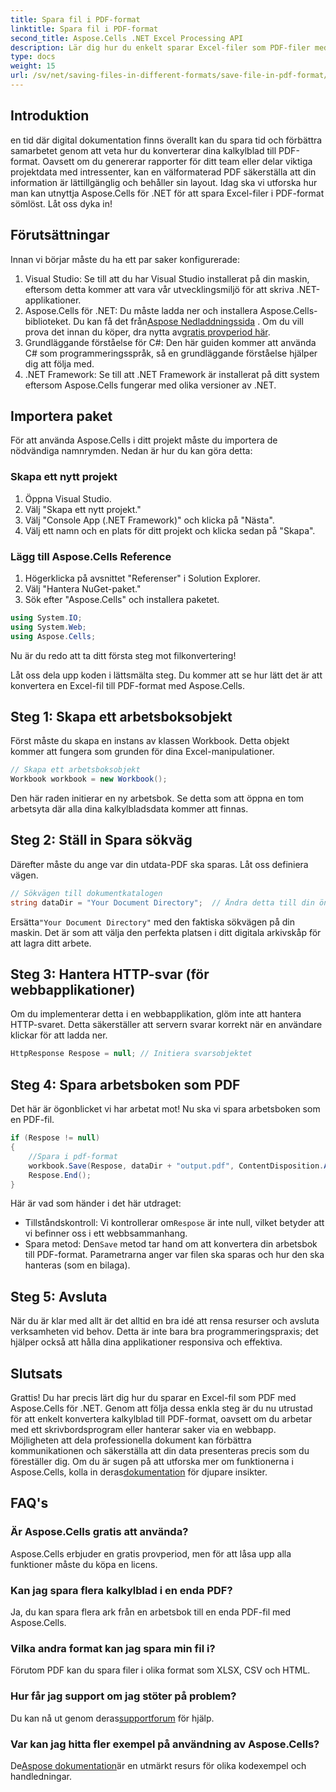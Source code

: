 ```yaml
---
title: Spara fil i PDF-format
linktitle: Spara fil i PDF-format
second_title: Aspose.Cells .NET Excel Processing API
description: Lär dig hur du enkelt sparar Excel-filer som PDF-filer med Aspose.Cells för .NET. Enkla steg och exempel tillhandahålls för enkel implementering.
type: docs
weight: 15
url: /sv/net/saving-files-in-different-formats/save-file-in-pdf-format/
---
```

## Introduktion
en tid där digital dokumentation finns överallt kan du spara tid och förbättra samarbetet genom att veta hur du konverterar dina kalkylblad till PDF-format. Oavsett om du genererar rapporter för ditt team eller delar viktiga projektdata med intressenter, kan en välformaterad PDF säkerställa att din information är lättillgänglig och behåller sin layout. Idag ska vi utforska hur man kan utnyttja Aspose.Cells för .NET för att spara Excel-filer i PDF-format sömlöst. Låt oss dyka in!
## Förutsättningar
Innan vi börjar måste du ha ett par saker konfigurerade:
1. Visual Studio: Se till att du har Visual Studio installerat på din maskin, eftersom detta kommer att vara vår utvecklingsmiljö för att skriva .NET-applikationer.
2.  Aspose.Cells för .NET: Du måste ladda ner och installera Aspose.Cells-biblioteket. Du kan få det från[Aspose Nedladdningssida](https://releases.aspose.com/cells/net/) . Om du vill prova det innan du köper, dra nytta av[gratis provperiod här](https://releases.aspose.com/).
3. Grundläggande förståelse för C#: Den här guiden kommer att använda C# som programmeringsspråk, så en grundläggande förståelse hjälper dig att följa med.
4. .NET Framework: Se till att .NET Framework är installerat på ditt system eftersom Aspose.Cells fungerar med olika versioner av .NET.
## Importera paket
För att använda Aspose.Cells i ditt projekt måste du importera de nödvändiga namnrymden. Nedan är hur du kan göra detta:
### Skapa ett nytt projekt
1. Öppna Visual Studio.
2. Välj "Skapa ett nytt projekt."
3. Välj "Console App (.NET Framework)" och klicka på "Nästa".
4. Välj ett namn och en plats för ditt projekt och klicka sedan på "Skapa".
### Lägg till Aspose.Cells Reference
1. Högerklicka på avsnittet "Referenser" i Solution Explorer.
2. Välj "Hantera NuGet-paket."
3. Sök efter "Aspose.Cells" och installera paketet.
```csharp
using System.IO;
using System.Web;
using Aspose.Cells;
```
Nu är du redo att ta ditt första steg mot filkonvertering!

Låt oss dela upp koden i lättsmälta steg. Du kommer att se hur lätt det är att konvertera en Excel-fil till PDF-format med Aspose.Cells.
## Steg 1: Skapa ett arbetsboksobjekt
Först måste du skapa en instans av klassen Workbook. Detta objekt kommer att fungera som grunden för dina Excel-manipulationer.
```csharp
// Skapa ett arbetsboksobjekt
Workbook workbook = new Workbook();
```
Den här raden initierar en ny arbetsbok. Se detta som att öppna en tom arbetsyta där alla dina kalkylbladsdata kommer att finnas.
## Steg 2: Ställ in Spara sökväg
Därefter måste du ange var din utdata-PDF ska sparas. Låt oss definiera vägen.
```csharp
// Sökvägen till dokumentkatalogen
string dataDir = "Your Document Directory";  // Ändra detta till din önskade sökväg
```
 Ersätta`"Your Document Directory"` med den faktiska sökvägen på din maskin. Det är som att välja den perfekta platsen i ditt digitala arkivskåp för att lagra ditt arbete.
## Steg 3: Hantera HTTP-svar (för webbapplikationer)
Om du implementerar detta i en webbapplikation, glöm inte att hantera HTTP-svaret. Detta säkerställer att servern svarar korrekt när en användare klickar för att ladda ner.
```csharp
HttpResponse Respose = null; // Initiera svarsobjektet
```
## Steg 4: Spara arbetsboken som PDF
Det här är ögonblicket vi har arbetat mot! Nu ska vi spara arbetsboken som en PDF-fil.
```csharp
if (Respose != null)
{
    //Spara i pdf-format
    workbook.Save(Respose, dataDir + "output.pdf", ContentDisposition.Attachment, new PdfSaveOptions());
    Respose.End();
}
```
Här är vad som händer i det här utdraget:
-  Tillståndskontroll: Vi kontrollerar om`Respose` är inte null, vilket betyder att vi befinner oss i ett webbsammanhang.
-  Spara metod: Den`Save` metod tar hand om att konvertera din arbetsbok till PDF-format. Parametrarna anger var filen ska sparas och hur den ska hanteras (som en bilaga).
## Steg 5: Avsluta
När du är klar med allt är det alltid en bra idé att rensa resurser och avsluta verksamheten vid behov. Detta är inte bara bra programmeringspraxis; det hjälper också att hålla dina applikationer responsiva och effektiva.
## Slutsats
Grattis! Du har precis lärt dig hur du sparar en Excel-fil som PDF med Aspose.Cells för .NET. Genom att följa dessa enkla steg är du nu utrustad för att enkelt konvertera kalkylblad till PDF-format, oavsett om du arbetar med ett skrivbordsprogram eller hanterar saker via en webbapp. Möjligheten att dela professionella dokument kan förbättra kommunikationen och säkerställa att din data presenteras precis som du föreställer dig.
 Om du är sugen på att utforska mer om funktionerna i Aspose.Cells, kolla in deras[dokumentation](https://reference.aspose.com/cells/net/) för djupare insikter.
## FAQ's
### Är Aspose.Cells gratis att använda?
Aspose.Cells erbjuder en gratis provperiod, men för att låsa upp alla funktioner måste du köpa en licens.
### Kan jag spara flera kalkylblad i en enda PDF?
Ja, du kan spara flera ark från en arbetsbok till en enda PDF-fil med Aspose.Cells.
### Vilka andra format kan jag spara min fil i?
Förutom PDF kan du spara filer i olika format som XLSX, CSV och HTML.
### Hur får jag support om jag stöter på problem?
 Du kan nå ut genom deras[supportforum](https://forum.aspose.com/c/cells/9) för hjälp.
### Var kan jag hitta fler exempel på användning av Aspose.Cells?
 De[Aspose dokumentation](https://reference.aspose.com/cells/net/)är en utmärkt resurs för olika kodexempel och handledningar.